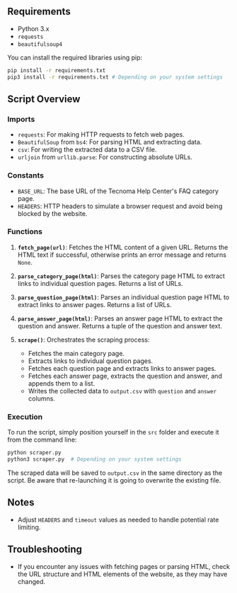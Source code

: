 ## Requirements

- Python 3.x
- `requests`
- `beautifulsoup4`

You can install the required libraries using pip:

```bash
pip install -r requirements.txt
pip3 install -r requirements.txt # Depending on your system settings
```

## Script Overview

### Imports

- `requests`: For making HTTP requests to fetch web pages.
- `BeautifulSoup` from `bs4`: For parsing HTML and extracting data.
- `csv`: For writing the extracted data to a CSV file.
- `urljoin` from `urllib.parse`: For constructing absolute URLs.

### Constants

- `BASE_URL`: The base URL of the Tecnoma Help Center's FAQ category page.
- `HEADERS`: HTTP headers to simulate a browser request and avoid being blocked by the website.

### Functions

1. **`fetch_page(url)`**: Fetches the HTML content of a given URL. Returns the HTML text if successful, otherwise prints an error message and returns `None`.

2. **`parse_category_page(html)`**: Parses the category page HTML to extract links to individual question pages. Returns a list of URLs.

3. **`parse_question_page(html)`**: Parses an individual question page HTML to extract links to answer pages. Returns a list of URLs.

4. **`parse_answer_page(html)`**: Parses an answer page HTML to extract the question and answer. Returns a tuple of the question and answer text.

5. **`scrape()`**: Orchestrates the scraping process:
   - Fetches the main category page.
   - Extracts links to individual question pages.
   - Fetches each question page and extracts links to answer pages.
   - Fetches each answer page, extracts the question and answer, and appends them to a list.
   - Writes the collected data to `output.csv` with `question` and `answer` columns.

### Execution

To run the script, simply position yourself in the `src` folder and execute it from the command line:

```bash
python scraper.py
python3 scraper.py  # Depending on your system settings
```

The scraped data will be saved to `output.csv` in the same directory as the script. Be aware that re-launching it is going to overwrite the existing file.

## Notes

- Adjust `HEADERS` and `timeout` values as needed to handle potential rate limiting.

## Troubleshooting

- If you encounter any issues with fetching pages or parsing HTML, check the URL structure and HTML elements of the website, as they may have changed.
